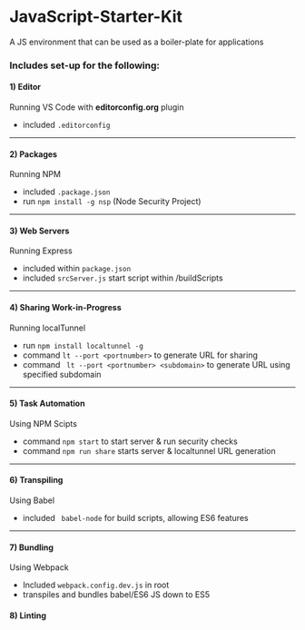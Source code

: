 # JavaScript-Starter-Kit
A JS environment that can be used as a boiler-plate for applications

### Includes set-up for the following:

#### 1) Editor
Running VS Code with **editorconfig.org** plugin
* included ```.editorconfig``` 

---

#### 2) Packages
Running NPM
* included ```.package.json```
* run ``` npm install -g nsp ``` (Node Security Project)

---

#### 3) Web Servers
Running Express
* included within ```package.json```
* included ``` srcServer.js ``` start script within /buildScripts

---

#### 4) Sharing Work-in-Progress
Running localTunnel
* run ```npm install localtunnel -g```
* command ```lt --port <portnumber>``` to generate URL for sharing
* command ``` lt --port <portnumber> <subdomain>``` to generate URL using specified subdomain

---

#### 5) Task Automation
Using NPM Scipts
* command ```npm start``` to start server & run security checks
* command ``` npm run share ``` starts server & localtunnel URL generation

---

#### 6) Transpiling
Using Babel
* included ``` babel-node``` for build scripts, allowing ES6 features

---

#### 7) Bundling
Using Webpack
* Included ``` webpack.config.dev.js ``` in root
* transpiles and bundles babel/ES6 JS down to ES5

#### 8) Linting



